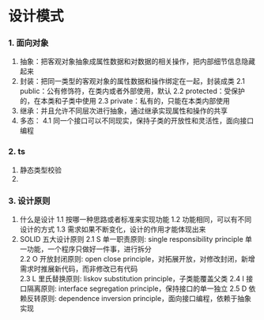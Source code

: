 
# 设计模式

### 1. 面向对象
  1. 抽象：把客观对象抽象成属性数据和对数据的相关操作，把内部细节信息隐藏起来
  2. 封装：把同一类型的客观对象的属性数据和操作绑定在一起，封装成类
    2.1 public：公有修饰符，在类内或者外部使用，默认
    2.2 protected：受保护的，在本类和子类中使用
    2.3 private：私有的，只能在本类内部使用
  3. 继承：并且允许不同层次进行抽象，通过继承实现属性和操作的共享
  4. 多态：
    4.1 同一个接口可以不同现实，保持子类的开放性和灵活性，面向接口编程

### 2. ts
  1. 静态类型校验
  2. 

### 3. 设计原则
  1. 什么是设计
    1.1 按哪一种思路或者标准来实现功能
    1.2 功能相同，可以有不同设计的方式
    1.3 需求如果不断变化，设计的作用才能体现出来
  2. SOLID 五大设计原则
    2.1 S 单一职责原则: single responsibility principle 单一功能，一个程序只做好一件事，进行拆分  
    2.2 O 开放封闭原则: open close principle，对拓展开放，对修改封闭，新增需求时推展新代码，而非修改已有代码  
    2.3 L 里氏替换原则: liskov substitution principle，子类能覆盖父类
    2.4 I 接口隔离原则: interface segregation principle，保持接口的单一独立
    2.5 D 依赖反转原则: dependence inversion principle，面向接口编程，依赖于抽象实现